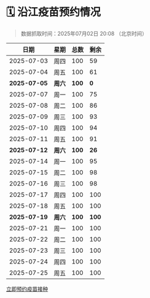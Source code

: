 # 🗓️ 沿江疫苗预约情况

> 数据抓取时间：2025年07月02日 20:08 （北京时间）

| 日期 | 星期 | 总数 | 剩余 |
|------|------|------|------|
| 2025-07-03 | 周四 | 100 | 59 |
| 2025-07-04 | 周五 | 100 | 61 |
| **2025-07-05** | **周六** | **100** | **0** |
| 2025-07-07 | 周一 | 100 | 75 |
| 2025-07-08 | 周二 | 100 | 86 |
| 2025-07-09 | 周三 | 100 | 93 |
| 2025-07-10 | 周四 | 100 | 94 |
| 2025-07-11 | 周五 | 100 | 91 |
| **2025-07-12** | **周六** | **100** | **26** |
| 2025-07-14 | 周一 | 100 | 95 |
| 2025-07-15 | 周二 | 100 | 98 |
| 2025-07-16 | 周三 | 100 | 98 |
| 2025-07-17 | 周四 | 100 | 100 |
| 2025-07-18 | 周五 | 100 | 100 |
| **2025-07-19** | **周六** | **100** | **100** |
| 2025-07-21 | 周一 | 100 | 100 |
| 2025-07-22 | 周二 | 100 | 100 |
| 2025-07-23 | 周三 | 100 | 100 |
| 2025-07-24 | 周四 | 100 | 100 |
| 2025-07-25 | 周五 | 100 | 100 |


<div class="button-container">
<a class="btn" href="http://yfzweb.ishequ.net/#/login" target="_blank">立即预约疫苗接种</a>
</div>
